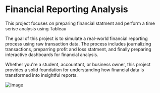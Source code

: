 # Financial Reporting Analysis 
This project focuses on preparing financial statment and perform a time serise analysis using Tableau

The goal of this project is to simulate a real-world financial reporting process using raw transaction data. The process includes journalizing transactions, preparring profit and loss statment, and finally preparing interactive dashboards for financial analysis.

Whether you're a student, accountant, or business owner, this project provides a solid foundation for understanding how financial data is transformed into insightful reports.

![Image](https://github.com/user-attachments/assets/5dc19d76-0a7f-43e2-867b-1b3d3e93d82e)
